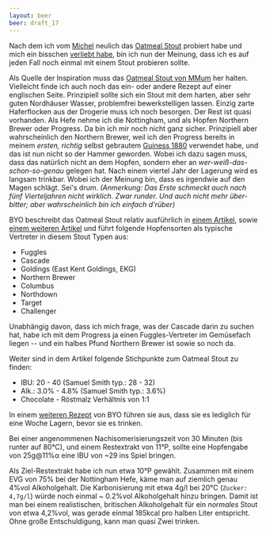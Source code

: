 ```yaml
---
layout: beer
beer: draft_17
---
```


Nach dem ich vom [Michel](http://michels-bier.de/) neulich das [Oatmeal Stout](http://michels-bier.de/portfolio-type/oatmeal-stout/) probiert habe und mich ein bisschen [verliebt habe](http://www.bierbasis.de/bier/Michels-Oatmeal-Stout), bin ich nun der Meinung, dass ich es auf jeden Fall noch einmal mit einem Stout probieren sollte.

Als Quelle der Inspiration muss das [Oatmeal Stout von MMum](http://maischemalzundmehr.de/index.php?inhaltmitte=recipe&id=539&suche_sorte=Stout&factoraw=20&factorsha=53&factorha1=6) her halten. Vielleicht finde ich auch noch das ein- oder andere Rezept auf einer englischen Seite. Prinzipiell sollte sich ein Stout mit dem harten, aber sehr guten Nordhäuser Wasser, problemfrei bewerkstelligen lassen. Einzig zarte Haferflocken aus der Drogerie muss ich noch besorgen. Der Rest ist quasi vorhanden. Als Hefe nehme ich die Nottingham, und als Hopfen Northern Brewer oder Progress. Da bin ich mir noch nicht ganz sicher. Prinzipiell aber wahrscheinlich den Northern Brewer, weil ich den Progress bereits in meinem *ersten, richtig* selbst gebrautem [Guiness 1880](/2/) verwendet habe, und das ist nun nicht so der Hammer geworden. Wobei ich dazu sagen muss, dass das natürlich nicht an dem Hopfen, sondern eher an *wer-weiß-das-schon-so-genau* gelegen hat. Nach einem viertel Jahr der Lagerung wird es langsam trinkbar. Wobei ich der Meinung bin, dass es irgendwie auf den Magen schlägt. Sei's drum. *(Anmerkung: Das Erste schmeckt auch nach fünf Vierteljahren nicht wirklich. Zwar runder. Und auch nicht mehr über-bitter; aber wahrscheinlich bin ich einfach d'rüber)*

BYO beschreibt das Oatmeal Stout relativ ausführlich in [einem Artikel](http://byo.com/hops/item/1189-oatmeal-stout-style), sowie [einem weiteren Artikel](http://byo.com/stories/issue/item/2815-oatmeal-stout-style-profile) und führt folgende Hopfensorten als typische Vertreter in diesem Stout Typen aus:

- Fuggles
- Cascade
- Goldings (East Kent Goldings, EKG)
- Northern Brewer
- Columbus
- Northdown
- Target
- Challenger

Unabhängig davon, dass ich mich frage, was der Cascade darin zu suchen hat, habe ich mit dem Progress ja einen Fuggles-Vertreter im Gemüsefach liegen -- und ein halbes Pfund Northern Brewer ist sowie so noch da.

Weiter sind in dem Artikel folgende Stichpunkte zum Oatmeal Stout zu finden:

- IBU: 20 - 40 (Samuel Smith typ.: 28 - 32)
- Alk.: 3.0% - 4.8% (Samuel Smith typ.: 3.6%)
- Chocolate - Röstmalz Verhältnis von 1:1

In einem [weiteren Rezept](http://byo.com/stories/issue/item/1848-oatmeal-stout) von BYO führen sie aus, dass sie es lediglich für eine Woche Lagern, bevor sie es trinken.

Bei einer angenommenen Nachisomerisierungszeit von 30 Minuten (bis runter auf 80°C), und einem Restextrakt von 11°P, sollte eine Hopfengabe von 25g@11%&alpha; eine IBU von ~29 ins Spiel bringen.

Als Ziel-Restextrakt habe ich nun etwa 10°P gewählt. Zusammen mit einem EVG von 75% bei der Nottingham Hefe, käme man auf ziemlich genau 4%vol Alkoholgehalt. Die Karbonisierung mit etwa 4g/l bei 20°C (`Zucker: 4,7g/l`) würde noch einmal ~ 0.2%vol Alkoholgehalt hinzu bringen. Damit ist man bei einem realistischen, britischen Alkoholgehalt für ein *normales* Stout von etwa 4,2%vol, was gerade einmal 185kcal pro halben Liter entspricht. Ohne große Entschuldigung, kann man quasi Zwei trinken.
